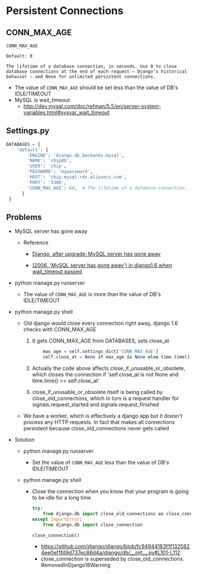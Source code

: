 # Persistent Connections

## CONN_MAX_AGE

```
CONN_MAX_AGE

Default: 0

The lifetime of a database connection, in seconds. Use 0 to close database connections at the end of each request — Django’s historical behavior — and None for unlimited persistent connections.
```

* The value of ``CONN_MAX_AGE`` should be set less than the value of DB's IDLE/TIMEOUT
* MySQL is wait_timeout
  * http://dev.mysql.com/doc/refman/5.5/en/server-system-variables.html#sysvar_wait_timeout

##  Settings.py

```python
DATABASES = {
    'default': {
        'ENGINE': 'django.db.backends.mysql',
        'NAME': 'chipdb',
        'USER': 'chip',
        'PASSWORD': 'mypassword',
        'HOST': 'chip.mysql.rds.aliyuncs.com',
        'PORT': '3306',
        'CONN_MAX_AGE': 60,  # The lifetime of a database connection, in seconds. Default 0.
      }
 }
```

## Problems

* MySQL server has gone away

  * Reference

    * [Django, after upgrade: MySQL server has gone away](http://stackoverflow.com/questions/26958592/django-after-upgrade-mysql-server-has-gone-away)

    * [(2006, 'MySQL server has gone away') in django1.6 when wait_timeout passed](https://code.djangoproject.com/ticket/21597#comment:12)

* python manage.py runserver

  * The value of ``CONN_MAX_AGE`` is more than the value of DB's IDLE/TIMEOUT

* python manage.py shell

  * Old django would close every connection right away, django 1.6 checks with CONN_MAX_AGE

    1. It gets CONN_MAX_AGE from DATABASES, sets close_at

       ```python
           max_age = self.settings_dict['CONN_MAX_AGE']
           self.close_at = None if max_age is None else time.time() + max_age
       ```

    2. Actually the code above affects close_if_unusable_or_obsolete, which closes the connection if 'self.close_at is not None and time.time() >= self.close_at'

    3. close_if_unusable_or_obsolete itself is being called by close_old_connections, which in turn is a request handler for signals.request_started and signals.request_finished

  * We have a worker, which is effectively a django app but it doesn't process any HTTP requests. In fact that makes all connections persistent because close_old_connections never gets called

* Solution

  * python manage.py runserver

    * Set the value of ``CONN_MAX_AGE`` less than the value of DB's IDLE/TIMEOUT

  * python manage.py shell

    * Close the connection when you know that your program is going to be idle for a long time

      ```python
      try:
          from django.db import close_old_connections as close_connection
      except ImportError:
          from django.db import close_connection

      close_connection()
      ```

      * https://github.com/django/django/blob/fc94944183f1f1325824ee0ef1f49d737ec86d4a/django/db/__init__.py#L101-L112
      * close_connection is superseded by close_old_connections. RemovedInDjango18Warning


​